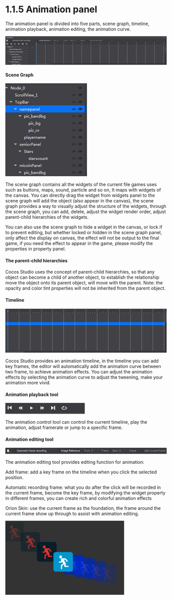 
# 1.1.5 Animation panel


The animation panel is divided into five parts, scene graph, timeline, animation playback, animation editing, the animation curve.

![Image](res/image013.png)

#### Scene Graph

![Image](res/image014.png)

The scene graph contains all the widgets of the current file games uses such as buttons, maps, sound, particle and so on, It maps with widgets of the canvas. You can directly drag the widget from widgets panel to the scene graph will add the object (also appear in the canvas), the scene graph provides a way to visually adjust the structure of the widgets, through the scene graph, you can add, delete, adjust the widget render order, adjust parent-child hierarchies of the widgets.

You can also use the scene graph to hide a widget in the canvas, or lock if to prevent editing, but whether locked or hidden in the scene graph panel, only affect the display on canvas, the effect will not be output to the final game, if you need the effect to appear in the game, please modify the properties in property panel.

#### The parent-child hierarchies

Cocos Studio uses the concept of parent-child hierarchies, so that any object can become a child of another object, to establish the relationship move the object onto its parent object, will move with the parent. 
Note: the opacity and color tint properties will not be inherited from the parent object.

#### Timeline


![Image](res/image015.png)

Cocos Studio provides an animation timeline, in the timeline you can add key frames, the editor will automatically add the animation curve between two frame, to achieve animation effects. You can adjust the animation effects by selecting the animation curve to adjust the tweening, make your animation more vivid.

#### Animation playback tool

![Image](res/image016.png)

The animation control tool can control the current timeline, play the animation, adjust framerate or jump to a specific frame.

#### Animation editing tool

![Image](res/image017.png)

The animation editing tool provides editing function for animation:

Add frame: add a key frame on the timeline when you click the selected position.

Automatic recording frame: what you do after the click will be recorded in the current frame, become the key frame, by modifying the widget property in different frames, you can create rich and colorful animation effects

Orion Skin: use the current frame as the foundation, the frame around the current frame show up through to assist with animation editing.


![Image](res/image018.png)

